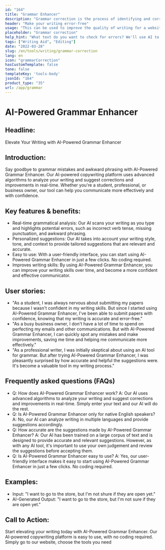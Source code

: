```yaml
---
id: "164"
title: "Grammar Enhancer"
description: "Grammar correction is the process of identifying and correcting errors in grammar, spelling, and punctuation. This can be done manually or with the help of AI-powered software. AI-powered grammar correction software is able to identify errors in grammar, spelling, and punctuation with the help of Natural Language Processing (NLP). This technology can be used to help improve the quality of writing, whether it be for a website, blog, or even a book."
header: "Make your writing error-free"
usage: "This can be used to improve the quality of writing for a website, blog, or even a book."
placeholder: "Grammar correction"
help_hint: "What text do you want to check for errors? We'll use AI to help improve the quality of your writing."
tags: ["Writing Aid", "Editing"]
date: "2022-03-28"
slug: /en/tools/writing/grammar-correction
lang: en
icon: "grammarCorrection"
hasCustomTemplate: false
tone: false
templateKey: 'tools-body'
jsonId: "164"
product_type: "35"
url: /app/grammar
---
```


# AI-Powered Grammar Enhancer

## Headline:
Elevate Your Writing with AI-Powered Grammar Enhancer

## Introduction:
Say goodbye to grammar mistakes and awkward phrasing with AI-Powered Grammar Enhancer. Our AI-powered copywriting platform uses advanced algorithms to analyze your writing and suggest corrections and improvements in real-time. Whether you're a student, professional, or business owner, our tool can help you communicate more effectively and with confidence.

## Key features & benefits:
- Real-time grammatical analysis: Our AI scans your writing as you type and highlights potential errors, such as incorrect verb tense, missing punctuation, and awkward phrasing.
- Personalized suggestions: Our AI takes into account your writing style, tone, and context to provide tailored suggestions that are relevant and accurate.
- Easy to use: With a user-friendly interface, you can start using AI-Powered Grammar Enhancer in just a few clicks. No coding required.
- Improves writing skills: By using AI-Powered Grammar Enhancer, you can improve your writing skills over time, and become a more confident and effective communicator.

## User stories:
- "As a student, I was always nervous about submitting my papers because I wasn't confident in my writing skills. But since I started using AI-Powered Grammar Enhancer, I've been able to submit papers with confidence, knowing that my writing is accurate and error-free."
- "As a busy business owner, I don't have a lot of time to spend on perfecting my emails and other communications. But with AI-Powered Grammar Enhancer, I can quickly spot any mistakes and make improvements, saving me time and helping me communicate more effectively."
- "As a professional writer, I was initially skeptical about using an AI tool for grammar. But after trying AI-Powered Grammar Enhancer, I was pleasantly surprised by how accurate and helpful the suggestions were. It's become a valuable tool in my writing process."

## Frequently asked questions (FAQs)
- Q: How does AI-Powered Grammar Enhancer work? 
  A: Our AI uses advanced algorithms to analyze your writing and suggest corrections and improvements in real-time. Simply enter your text and our AI will do the rest.
- Q: Is AI-Powered Grammar Enhancer only for native English speakers? 
  A: No, our AI can analyze writing in multiple languages and provide suggestions accordingly.
- Q: How accurate are the suggestions made by AI-Powered Grammar Enhancer? 
  A: Our AI has been trained on a large corpus of text and is designed to provide accurate and relevant suggestions. However, as with any AI tool, it's important to use your own judgement and review the suggestions before accepting them.
- Q: Is AI-Powered Grammar Enhancer easy to use? 
  A: Yes, our user-friendly interface makes it easy to start using AI-Powered Grammar Enhancer in just a few clicks. No coding required.

## Examples:
- Input: "I want to go to the store, but I'm not shure if they are open yet."
- AI-Generated Output: "I want to go to the store, but I'm not sure if they are open yet."

## Call to Action:
Start elevating your writing today with AI-Powered Grammar Enhancer. Our AI-powered copywriting platform is easy to use, with no coding required. Simply go to our website, choose the tools you need
